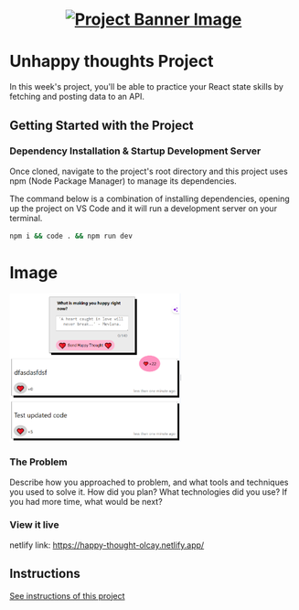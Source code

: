 <h1 align="center">
  <a href="">
    <img src="/src/assets/happy-thoughts.svg" alt="Project Banner Image">
  </a>
</h1>

# Unhappy thoughts Project

In this week's project, you'll be able to practice your React state skills by fetching and posting data to an API.

## Getting Started with the Project

### Dependency Installation & Startup Development Server

Once cloned, navigate to the project's root directory and this project uses npm (Node Package Manager) to manage its dependencies.

The command below is a combination of installing dependencies, opening up the project on VS Code and it will run a development server on your terminal.

```bash
npm i && code . && npm run dev
```

# Image
<img
  src="src\assets\image.png"
  alt="covid-19 App"
  title="Optional title"
  style="display: inline-block; margin: 0 auto; max-width: 300px">

### The Problem

Describe how you approached to problem, and what tools and techniques you used to solve it. How did you plan? What technologies did you use? If you had more time, what would be next?

### View it live

netlify link: https://happy-thought-olcay.netlify.app/

## Instructions

<a href="instructions.md">
   See instructions of this project
  </a>
